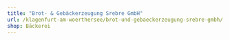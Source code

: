 ```yaml
---
title: "Brot- & Gebäckerzeugung Srebre GmbH"
url: /klagenfurt-am-woerthersee/brot-und-gebaeckerzeugung-srebre-gmbh/
shop: Bäckerei
---
```

